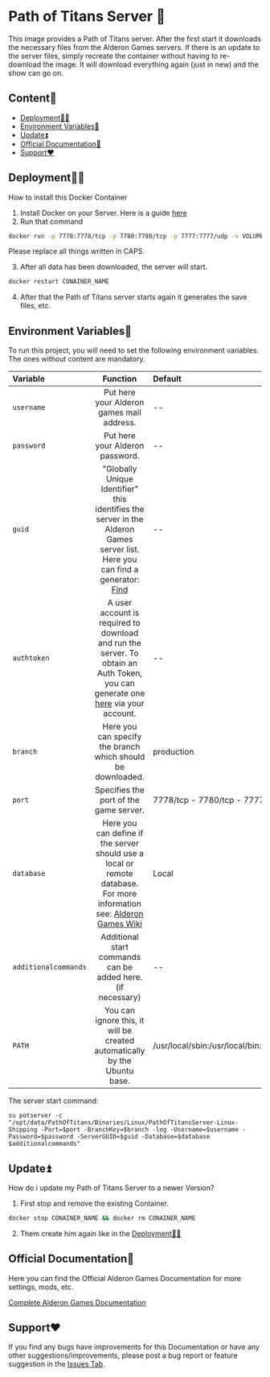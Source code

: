 # Path of Titans Server 🦖

This image provides a Path of Titans server. After the first start it downloads the necessary files from the Alderon Games servers. If there is an update to the server files, simply recreate the container without having to re-download the image. It will download everything again (just in new) and the show can go on.
## Content🧾

* [Deployment👩‍💻](https://github.com/Auhrus/pathoftitans-docker-server?tab=readme-ov-file#deployment)
* [Environment Variables🔢](https://github.com/Auhrus/pathoftitans-docker-server?tab=readme-ov-file#environment-variables)
* [Update⏫](https://github.com/Auhrus/pathoftitans-docker-server?tab=readme-ov-file#update)
* [Official Documentation📖](https://github.com/Auhrus/pathoftitans-docker-server#original-documentation)
* [Support❤️](https://github.com/Auhrus/pathoftitans-docker-server?tab=readme-ov-file#official-documentation)

## Deployment👩‍💻

How to install this Docker Container

1. Install Docker on your Server. Here is a guide [here](https://duckduckgo.com/?t=ffab&q=How+to+install+Docker+on+Ubuntu)
2. Run that command
```bash
docker run -p 7778:7778/tcp -p 7780:7780/tcp -p 7777:7777/udp -v VOLUME_NAME:/opt/data/PathOfTitans/Saved -e username="ALDERON_MAILADDRESS" -e password="ALDERON_PASSWORD" -e authtoken="AUTH_TOKEN" -e guid="GUID" --name CONAINER_NAME ghcr.io/auhrus/pathoftitans:latest
```
Please replace all things written in CAPS.

3. After all data has been downloaded, the server will start.
```bash
docker restart CONAINER_NAME
```
4. After that the Path of Titans server starts again it generates the save files, etc.

## Environment Variables🔢

To run this project, you will need to set the following environment variables.
The ones without content are mandatory.

| Variable      | Function      | Default |
|:------------- |:-------------:|:-------------|
| `username`   |Put here your Alderon games mail address.|--|
| `password`   |Put here your Alderon password.|--|
| `guid`       |"Globally Unique Identifier" this identifies the server in the Alderon Games server list. Here you can find a generator: [Find](https://duckduckgo.com/?q=random+guid&atb=v296-1&ia=answer)|--|
| `authtoken`  |A user account is required to download and run the server. To obtain an Auth Token, you can generate one [here](https://hosting.pathoftitans.wiki/setup/auth-token) via your account.|--|
| `branch`     |Here you can specify the branch which should be downloaded.|production|
| `port`       |Specifies the port of the game server.|7778/tcp - 7780/tcp - 7777/udp|
| `database`   |Here you can define if the server should use a local or remote database. For more information see: [Alderon Games Wiki](https://hosting.pathoftitans.wiki/setup/server-setup#database)|Local|
| `additionalcommands`|Additional start commands can be added here. (if necessary)|--|
| `PATH`       |You can ignore this, it will be created automatically by the Ubuntu base.|/usr/local/sbin:/usr/local/bin:/usr/sbin:/usr/bin:/sbin:/bin|

The server start command:

`su potserver -c "/opt/data/PathOfTitans/Binaries/Linux/PathOfTitansServer-Linux-Shipping -Port=$port -BranchKey=$branch -log -Username=$username -Password=$password -ServerGUID=$guid -Database=$database $additionalcommands"`



## Update⏫

How do i update my Path of Titans Server to a newer Version?

1. First stop and remove the existing Container.
```bash
docker stop CONAINER_NAME && docker rm CONAINER_NAME
```
2. Them create him again like in the [Deployment👩‍💻](https://github.com/Auhrus/pathoftitans-docker-server?tab=readme-ov-file#deployment)

## Official Documentation📖

Here you can find the Official Alderon Games Documentation for more settings, mods, etc.

[Complete Alderon Games Documentation](https://hosting.pathoftitans.wiki/setup/server-setup)
## Support❤️

If you find any bugs have improvements for this Documentation or have any other suggestions/improvements, please post a bug report or feature suggestion in the 
[Issues Tab](https://github.com/Auhrus/pathoftitans-docker-server/issues).